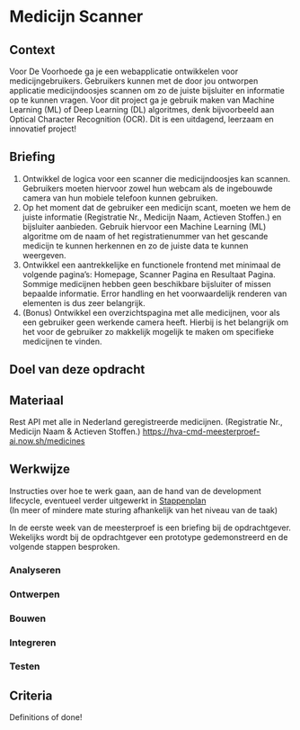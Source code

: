 # Medicijn Scanner

## Context
Voor De Voorhoede ga je een webapplicatie ontwikkelen voor medicijngebruikers.
Gebruikers kunnen met de door jou ontworpen applicatie medicijndoosjes scannen om zo de
juiste bijsluiter en informatie op te kunnen vragen. Voor dit project ga je gebruik maken van
Machine Learning (ML) of Deep Learning (DL) algoritmes, denk bijvoorbeeld aan Optical
Character Recognition (OCR). Dit is een uitdagend, leerzaam en innovatief project!

## Briefing
1. Ontwikkel de logica voor een scanner die medicijndoosjes kan scannen. Gebruikers
moeten hiervoor zowel hun webcam als de ingebouwde camera van hun mobiele telefoon
kunnen gebruiken.
2. Op het moment dat de gebruiker een medicijn scant, moeten we hem de juiste informatie
(Registratie Nr., Medicijn Naam, Actieven Stoffen.) en bijsluiter aanbieden. Gebruik hiervoor
een Machine Learning (ML) algoritme om de naam of het registratienummer van het
gescande medicijn te kunnen herkennen en zo de juiste data te kunnen weergeven.
3. Ontwikkel een aantrekkelijke en functionele frontend met minimaal de volgende pagina’s:
Homepage, Scanner Pagina en Resultaat Pagina. Sommige medicijnen hebben geen
beschikbare bijsluiter of missen bepaalde informatie. Error handling en het voorwaardelijk
renderen van elementen is dus zeer belangrijk.
4. (Bonus) Ontwikkel een overzichtspagina met alle medicijnen, voor als een gebruiker geen
werkende camera heeft. Hierbij is het belangrijk om het voor de gebruiker zo makkelijk
mogelijk te maken om specifieke medicijnen te vinden.

## Doel van deze opdracht

## Materiaal

Rest API met alle in Nederland geregistreerde medicijnen. (Registratie Nr., Medicijn Naam &
Actieven Stoffen.) https://hva-cmd-meesterproef-ai.now.sh/medicines

## Werkwijze
Instructies over hoe te werk gaan, aan de hand van de development lifecycle,
eventueel verder uitgewerkt in [Stappenplan](todo.md)  
(In meer of mindere mate sturing afhankelijk van het niveau van de taak)

In de eerste week van de meesterproef is een briefing bij de opdrachtgever.
Wekelijks wordt bij de opdrachtgever een prototype gedemonstreerd en de volgende
stappen besproken.

### Analyseren
### Ontwerpen
### Bouwen
### Integreren
### Testen

## Criteria
Definitions of done!





